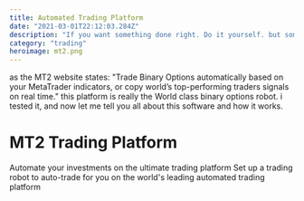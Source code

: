 ```yaml
---
title: Automated Trading Platform
date: "2021-03-01T22:12:03.284Z"
description: "If you want something done right. Do it yourself. but sometimes you just get the expert to do it under your supervision. This is the Platform i will tell you all about"
category: "trading"
heroimage: mt2.png
---
```


as the MT2 website states: "Trade Binary Options automatically based on your MetaTrader indicators, or copy world’s top-performing traders signals on real time."
this platform is really the World class binary options robot. i tested it, and now let me tell you all about this software and how it works.

# MT2 Trading Platform

Automate your investments on the ultimate trading platform
Set up a trading robot to auto-trade for you on the world's leading automated trading platform
